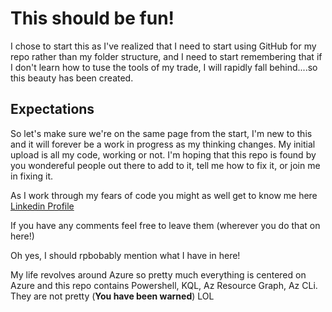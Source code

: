 # This should be fun!

I chose to start this as I've realized that I need to start using GitHub for my repo rather than my folder structure, and I need to start remembering that if I don't learn how to tuse the tools of my trade, I will rapidly fall behind....so this beauty has been created.

## Expectations
So let's make sure we're on the same page from the start, I'm new to this and it will forever be a work in progress as my thinking changes.
My initial upload is all my code, working or not.
I'm hoping that this repo is found by you wondereful people out there to add to it, tell me how to fix it, or join me in fixing it.

As I work through my fears of code you might as well get to know me here [Linkedin Profile](https://www.linkedin.com/in/travisesimon/)

If you have any comments feel free to leave them (wherever you do that on here!)

Oh yes, I should rpbobably mention what I have in here!

My life revolves around Azure so pretty much everything is centered on Azure and this repo contains Powershell, KQL, Az Resource Graph, Az CLi.
They are not pretty (**You have been warned**) LOL